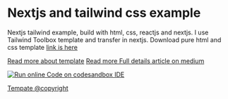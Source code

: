 # Nextjs and tailwind css example

Nextjs tailwind example, build with html, css, reactjs and nextjs. I use Tailwind Toolbox template and transfer in nextjs.
Download pure html and css template [link is here](https://www.tailwindtoolbox.com/templates/ghostwind-home)

[Read more about template](https://www.tailwindtoolbox.com/templates/ghostwind-home)
[Read more Full details article on medium ](https://medium.com/nextjs/install-tailwind-css-in-next-js-37a56bd64fa7)

[![Run online Code on codesandbox IDE ](https://codesandbox.io/static/img/play-codesandbox.svg)](https://codesandbox.io/s/add-tailwind-css-in-next-js-voi7s?fontsize=14&hidenavigation=1&theme=dark)

[Tempate @copyright](https://www.tailwindtoolbox.com/templates/ghostwind-home)
